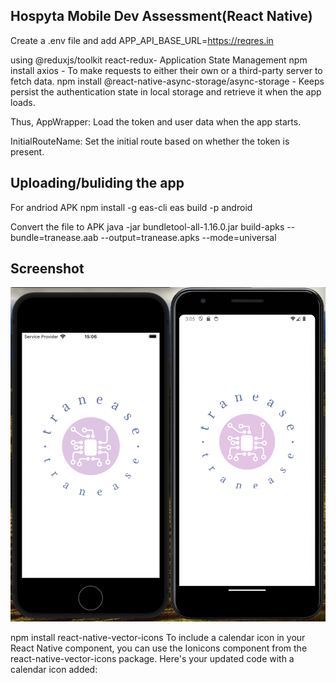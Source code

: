 ## Hospyta Mobile Dev Assessment(React Native)

Create a .env file and add
APP_API_BASE_URL=https://reqres.in

using 
    @reduxjs/toolkit react-redux- Application State Management
    npm install axios - To make requests to either their own or a third-party server to fetch data.
    npm install @react-native-async-storage/async-storage - Keeps persist the authentication state in local storage and retrieve it when the app loads.

Thus, AppWrapper: Load the token and user data when the app starts.

InitialRouteName: Set the initial route based on whether the token is present.

## Uploading/buliding the app
For andriod APK
    npm install -g eas-cli
    eas build -p android

Convert the file to APK
java -jar bundletool-all-1.16.0.jar build-apks --bundle=tranease.aab --output=tranease.apks --mode=universal

## Screenshot
![App Screenshot](./assets/app.png)



npm install react-native-vector-icons
To include a calendar icon in your React Native component, you can use the Ionicons component from the react-native-vector-icons package. Here's your updated code with a calendar icon added: